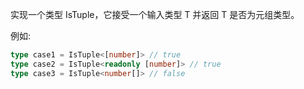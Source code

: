 实现一个类型 IsTuple，它接受一个输入类型 T 并返回 T 是否为元组类型。

例如:

```typescript
type case1 = IsTuple<[number]> // true
type case2 = IsTuple<readonly [number]> // true
type case3 = IsTuple<number[]> // false
```
